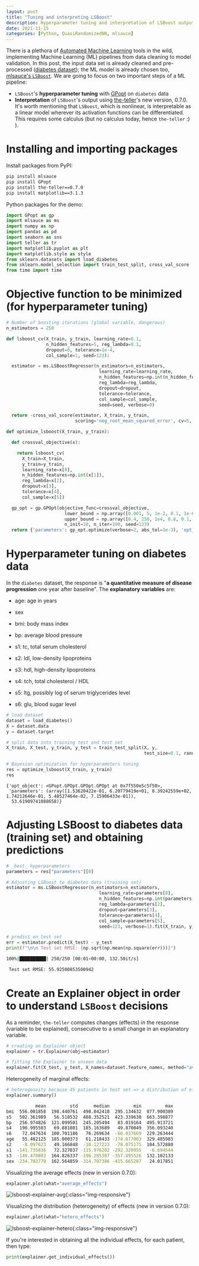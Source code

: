 ```yaml
---
layout: post
title: "Tuning and interpreting LSBoost"
description: Hyperparameter tuning and interpretation of LSBoost output.
date: 2021-11-15
categories: [Python, QuasiRandomizedNN, mlsauce]
---
```


There is a plethora of [Automated Machine Learning](https://en.wikipedia.org/wiki/Automated_machine_learning) 
 tools in the wild, implementing Machine Learning (ML) pipelines from data cleaning to model validation. 
In this post, the input data set is already cleaned and pre-processed ([diabetes dataset](https://scikit-learn.org/stable/datasets/toy_dataset.html#diabetes-dataset)); the ML model is 
already chosen too, [mlsauce's `LSBoost`](https://www.researchgate.net/publication/346059361_LSBoost_gradient_boosted_penalized_nonlinear_least_squares). We are going to focus on two important steps of a ML pipeline: 

- `LSBoost`'s **hyperparameter tuning** with [GPopt](https://github.com/Techtonique/GPopt) on `diabetes` data
- **Interpretation** of `LSBoost`'s output using  [the-teller](https://github.com/Techtonique/teller)'s new version, 0.7.0. It's worth mentioning that `LSBoost`, which is nonlinear, is interpretable as a linear model 
wherever its activation functions can be differentiated. This requires some calculus (but no calculus 
today, hence `the-teller` :) ). 


# Installing and importing packages

Install packages from PyPI: 

```bash
pip install mlsauce
pip install GPopt
pip install the-teller==0.7.0
pip install matplotlib==3.1.3
```

Python packages for the demo: 

```python
import GPopt as gp 
import mlsauce as ms
import numpy as np
import pandas as pd
import seaborn as sns
import teller as tr
import matplotlib.pyplot as plt
import matplotlib.style as style
from sklearn.datasets import load_diabetes
from sklearn.model_selection import train_test_split, cross_val_score
from time import time
```

# Objective function to be minimized (for hyperparameter tuning)


```python
# Number of boosting iterations (global variable, dangerous)
n_estimators = 250
```

```python
def lsboost_cv(X_train, y_train, learning_rate=0.1, 
               n_hidden_features=5, reg_lambda=0.1, 
               dropout=0, tolerance=1e-4, 
               col_sample=1, seed=123):

  estimator = ms.LSBoostRegressor(n_estimators=n_estimators, 
                                   learning_rate=learning_rate,
                                   n_hidden_features=np.int(n_hidden_features), 
                                   reg_lambda=reg_lambda,
                                   dropout=dropout,
                                   tolerance=tolerance,
                                   col_sample=col_sample,
                                   seed=seed, verbose=0)

  return -cross_val_score(estimator, X_train, y_train,
                          scoring='neg_root_mean_squared_error', cv=5, n_jobs=-1).mean()
```

```python
def optimize_lsboost(X_train, y_train):

  def crossval_objective(x):

    return lsboost_cv(            
      X_train=X_train, 
      y_train=y_train,
      learning_rate=x[0],
      n_hidden_features=np.int(x[1]), 
      reg_lambda=x[2], 
      dropout=x[3],
      tolerance=x[4],
      col_sample=x[5])

  gp_opt = gp.GPOpt(objective_func=crossval_objective, 
                      lower_bound = np.array([0.001, 5, 1e-2, 0.1, 1e-6, 0.5]), 
                      upper_bound = np.array([0.4, 250, 1e4, 0.8, 0.1, 0.999]),
                      n_init=10, n_iter=190, seed=123)    
  return {'parameters': gp_opt.optimize(verbose=2, abs_tol=1e-3), 'opt_object':  gp_opt}
```

# Hyperparameter tuning on diabetes data 

In the `diabetes` dataset, the response is "**a quantitative measure of disease progression** one year after baseline". The **explanatory variables** are: 

- age: age in years

- sex

- bmi: body mass index

- bp: average blood pressure

- s1: tc, total serum cholesterol

- s2: ldl, low-density lipoproteins

- s3: hdl, high-density lipoproteins

- s4: tch, total cholesterol / HDL

- s5: ltg, possibly log of serum triglycerides level

- s6: glu, blood sugar level

```python
# load dataset
dataset = load_diabetes()
X = dataset.data
y = dataset.target

# split data into training test and test set
X_train, X_test, y_train, y_test = train_test_split(X, y, 
                                                    test_size=0.1, random_state=13)

# Bayesian optimization for hyperparameters tuning                                                    
res = optimize_lsboost(X_train, y_train)  
res
```
```
{'opt_object': <GPopt.GPOpt.GPOpt.GPOpt at 0x7f550e5c5f50>,
 'parameters': (array([1.53620422e-01, 6.20779419e+01, 8.39242559e+02, 1.74212646e-01, 5.48527464e-02, 7.15906433e-01]),
  53.61909741088658)}
```

# Adjusting LSBoost to diabetes data (training set) and obtaining predictions

```python
# _best_ hyperparameters
parameters = res["parameters"][0]

# Adjusting LSBoost to diabetes data (training set)
estimator = ms.LSBoostRegressor(n_estimators=n_estimators,
                                   learning_rate=parameters[0],
                                   n_hidden_features=np.int(parameters[1]), 
                                   reg_lambda=parameters[2], 
                                   dropout=parameters[3],  
                                   tolerance=parameters[4], 
                                   col_sample=parameters[5],
                                   seed=123, verbose=1).fit(X_train, y_train)

# predict on test set
err = estimator.predict(X_test) - y_test
print(f"\n\n Test set RMSE: {np.sqrt(np.mean(np.square(err)))}")
```
```bash
100%|██████████| 250/250 [00:01<00:00, 132.50it/s]

 Test set RMSE: 55.92500853500942
```

# Create an Explainer object in order to understand `LSBoost` decisions

As a reminder, `the-teller` computes changes (effects) in the response (variable to be explained),  consecutive to a small change in an explanatory variable. 

```python
# creating an Explainer object
explainer = tr.Explainer(obj=estimator)

# fitting the Explainer to unseen data
explainer.fit(X_test, y_test, X_names=dataset.feature_names, method="avg")
```

Heterogeneity of marginal effects: 

```python
# heterogeneity because 45 patients in test set => a distribution of effects
explainer.summary() 
```

```bash
           mean         std      median         min         max
bmi  556.001858  198.440761  498.042418  295.134632  877.900389
s5   502.361989   56.518532  488.352521  423.339630  663.398877
bp   256.974826  121.099501  245.205494   83.019164  495.913721
s4   190.995503   69.881801  185.163689   49.870049  356.093240
s6    72.047634  100.701186   76.269634  -68.037669  229.263444
age   55.482125  185.000373   61.218433 -174.677003  329.485983
s2    -8.097623   49.166848  -10.127223  -78.075175  104.572880
s1  -141.735836   72.327037 -115.976202 -292.320955   -6.694544
s3  -146.470803  164.826337 -196.285307 -357.895526  132.102133
sex -234.702770  162.564859 -314.707386 -415.665287   24.017851
```

Visualizing the average effects (new in version 0.7.0):

```python
explainer.plot(what="average_effects")
```

![lsboost-explainer-avg]({{base}}/images/2021-11-15/2021-11-15-image1.png){:class="img-responsive"}

Visualizing the distribution (heterogeneity) of effects (new in version 0.7.0):

```python
explainer.plot(what="hetero_effects")
```

![lsboost-explainer-hetero]({{base}}/images/2021-11-15/2021-11-15-image2.png){:class="img-responsive"}

If you're interested in obtaining all the individual effects, for each patient, then type: 

```python 
print(explainer.get_individual_effects())
```
